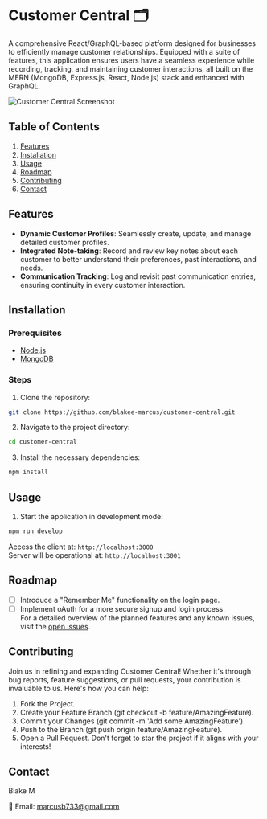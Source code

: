 # Customer Central 🗂

A comprehensive React/GraphQL-based platform designed for businesses to efficiently manage customer relationships. Equipped with a suite of features, this application ensures users have a seamless experience while recording, tracking, and maintaining customer interactions, all built on the MERN (MongoDB, Express.js, React, Node.js) stack and enhanced with GraphQL.

![Customer Central Screenshot](./ReadMe-Assets/screenshot.PNG)

## Table of Contents

1. [Features](#features)
2. [Installation](#installation)
3. [Usage](#usage)
4. [Roadmap](#roadmap)
5. [Contributing](#contributing)
6. [Contact](#contact)

## Features

- **Dynamic Customer Profiles**: Seamlessly create, update, and manage detailed customer profiles.
- **Integrated Note-taking**: Record and review key notes about each customer to better understand their preferences, past interactions, and needs.
- **Communication Tracking**: Log and revisit past communication entries, ensuring continuity in every customer interaction.

## Installation

### Prerequisites

- [Node.js](https://nodejs.org/)
- [MongoDB](https://www.mongodb.com/try/download/community)

### Steps

1. Clone the repository:

```bash
git clone https://github.com/blakee-marcus/customer-central.git
```
2. Navigate to the project directory:
```bash
cd customer-central
```
3. Install the necessary dependencies:
```bash
npm install
```

## Usage
1. Start the application in development mode:
```bash
npm run develop
```
Access the client at: `http://localhost:3000`  
Server will be operational at: `http://localhost:3001`

## Roadmap
- [ ] Introduce a "Remember Me" functionality on the login page.  
- [ ] Implement oAuth for a more secure signup and login process.    
For a detailed overview of the planned features and any known issues, visit the [open issues](https://github.com/blakee-marcus/customer-central/issues).

## Contributing
Join us in refining and expanding Customer Central! Whether it's through bug reports, feature suggestions, or pull requests, your contribution is invaluable to us. Here's how you can help:

1. Fork the Project.
2. Create your Feature Branch (git checkout -b feature/AmazingFeature).
3. Commit your Changes (git commit -m 'Add some AmazingFeature').
4. Push to the Branch (git push origin feature/AmazingFeature).
5. Open a Pull Request.
Don't forget to star the project if it aligns with your interests!

## Contact
Blake M

📧 Email: [marcusb733@gmail.com](mailto:marcusb733@gmail.com)
